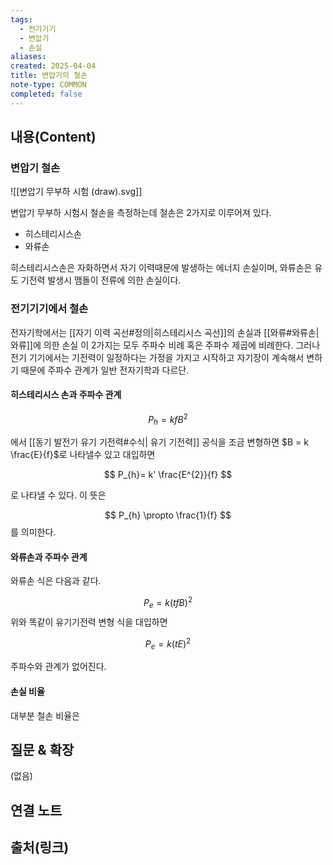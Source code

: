 ```yaml
---
tags:
  - 전기기기
  - 변압기
  - 손실
aliases: 
created: 2025-04-04
title: 변압기의 철손
note-type: COMMON
completed: false
---
```


## 내용(Content)

### 변압기 철손

![[변압기 무부하 시험 (draw).svg]]

변압기 무부하 시험시 철손을 측정하는데 철손은 2가지로 이루어져 있다.

- 히스테리시스손
- 와류손

히스테리시스손은 자화하면서 자기 이력때문에 발생하는 에너지 손실이며, 와류손은 유도 기전력 발생시 맴돌이 전류에 의한 손실이다.


### 전기기기에서 철손

전자기학에서는 [[자기 이력 곡선#정의|히스테리시스 곡선]]의 손실과 [[와류#와류손|와류]]에 의한 손실 이 2가지는 모두 주파수 비례 혹은 주파수 제곱에 비례한다. 그러나 전기 기기에서는 기전력이 일정하다는 가정을 가지고 시작하고 자기장이 계속해서 변하기 때문에 주파수 관계가 일반 전자기학과 다르단.

#### 히스테리시스 손과 주파수 관계

$$
P_{h} = kfB^{2}
$$

에서 [[동기 발전기 유기 기전력#수식| 유기 기전력]] 공식을 조금 변형하면 $B = k \frac{E}{f}$로 나타낼수 있고 대입하면

$$
P_{h}= k' \frac{E^{2}}{f}
$$

로 나타낼 수 있다. 이 뜻은

$$
P_{h} \propto \frac{1}{f}
$$
를 의미한다.

#### 와류손과 주파수 관계

와류손 식은 다음과 같다.

$$
P_{e} = k(tfB)^{2}
$$
위와 똑같이 유기기전력 변형 식을 대입하면

$$
P_{e} = k(tE)^{2}
$$

주파수와 관계가 없어진다.

#### 손실 비율

대부분 철손 비율은 


## 질문 & 확장

(없음)

## 연결 노트

## 출처(링크)


